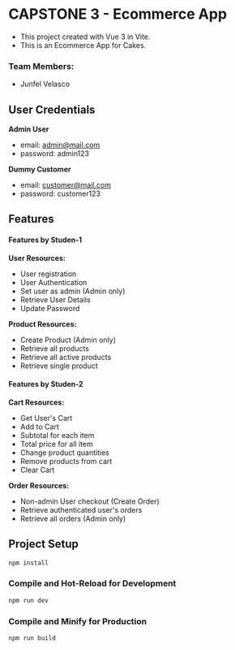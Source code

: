# CAPSTONE 3 - Ecommerce App

- This project created with Vue 3 in Vite.
- This is an Ecommerce App for Cakes.

### Team Members:
- Junfel Velasco

## User Credentials
**Admin User**
- email: admin@mail.com
- password: admin123

**Dummy Customer**
- email: customer@mail.com
- password: customer123

## Features
#### Features by Studen-1
**User Resources:**
- User registration
- User Authentication
- Set user as admin (Admin only)
- Retrieve User Details
- Update Password

**Product Resources:**
- Create Product (Admin only)
- Retrieve all products
- Retrieve all active products
- Retrieve single product

#### Features by Studen-2
**Cart Resources:**
- Get User's Cart
- Add to Cart
- Subtotal for each item
- Total price for all item
- Change product quantities
- Remove products from cart
- Clear Cart

**Order Resources:**
- Non-admin User checkout (Create Order)
- Retrieve authenticated user's orders
- Retrieve all orders (Admin only)


## Project Setup

```sh
npm install
```

### Compile and Hot-Reload for Development

```sh
npm run dev
```

### Compile and Minify for Production

```sh
npm run build
```
